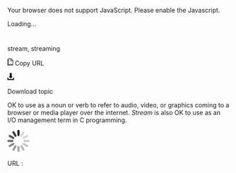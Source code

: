 Your browser does not support JavaScript. Please enable the Javascript.

Loading...

# 

stream, streaming

![Copy URL](stream-streaming_files/Copy.png)
Copy URL

![Download](stream-streaming_files/Download.png)

Download topic

OK to use as a noun or verb to refer to audio, video, or graphics coming to a browser or media player over the internet. *Stream* is also OK to use as an I/O management term in C programming.

![In progress](stream-streaming_files/activity-large.gif)

URL :
